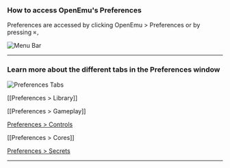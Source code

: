 ### How to access OpenEmu's Preferences

Preferences are accessed by clicking OpenEmu > Preferences or by pressing <code>⌘,</code>

![Menu Bar](http://i.imgur.com/F8yHwjh.png)

-----
### Learn more about the different tabs in the Preferences window

![Preferences Tabs](http://i.imgur.com/jOwhkR3.png)

[[Preferences > Library]]

[[Preferences > Gameplay]]

[Preferences > Controls](https://github.com/OpenEmu/OpenEmu/wiki/User-guide:-Mapping-Controls)

[[Preferences > Cores]]

[Preferences > Secrets](https://github.com/OpenEmu/OpenEmu/wiki/User-guide:-Preferences---Secrets)

-----